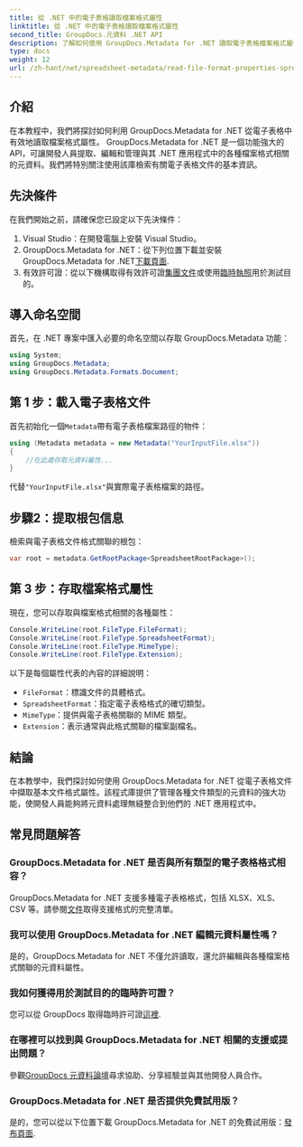```yaml
---
title: 從 .NET 中的電子表格讀取檔案格式屬性
linktitle: 從 .NET 中的電子表格讀取檔案格式屬性
second_title: GroupDocs.元資料 .NET API
description: 了解如何使用 GroupDocs.Metadata for .NET 讀取電子表格檔案格式屬性。透過簡單的 API 呼叫存取檔案格式、MIME 類型等。
type: docs
weight: 12
url: /zh-hant/net/spreadsheet-metadata/read-file-format-properties-spreadsheets/
---
```

## 介紹
在本教程中，我們將探討如何利用 GroupDocs.Metadata for .NET 從電子表格中有效地讀取檔案格式屬性。 GroupDocs.Metadata for .NET 是一個功能強大的 API，可讓開發人員提取、編輯和管理與其 .NET 應用程式中的各種檔案格式相關的元資料。我們將特別關注使用該庫檢索有關電子表格文件的基本資訊。
## 先決條件
在我們開始之前，請確保您已設定以下先決條件：
1. Visual Studio：在開發電腦上安裝 Visual Studio。
2.  GroupDocs.Metadata for .NET：從下列位置下載並安裝 GroupDocs.Metadata for .NET[下載頁面](https://releases.groupdocs.com/metadata/net/).
3. 有效許可證：從以下機構取得有效許可證[集團文件](https://purchase.groupdocs.com/buy)或使用[臨時執照](https://purchase.groupdocs.com/temporary-license/)用於測試目的。

## 導入命名空間
首先，在 .NET 專案中匯入必要的命名空間以存取 GroupDocs.Metadata 功能：
```csharp
using System;
using GroupDocs.Metadata;
using GroupDocs.Metadata.Formats.Document;
```
## 第 1 步：載入電子表格文件
首先初始化一個`Metadata`帶有電子表格檔案路徑的物件：
```csharp
using (Metadata metadata = new Metadata("YourInputFile.xlsx"))
{
    //在此處存取元資料屬性...
}
```
代替`"YourInputFile.xlsx"`與實際電子表格檔案的路徑。
## 步驟2：提取根包信息
檢索與電子表格文件格式關聯的根包：
```csharp
var root = metadata.GetRootPackage<SpreadsheetRootPackage>();
```
## 第 3 步：存取檔案格式屬性
現在，您可以存取與檔案格式相關的各種屬性：
```csharp
Console.WriteLine(root.FileType.FileFormat);
Console.WriteLine(root.FileType.SpreadsheetFormat);
Console.WriteLine(root.FileType.MimeType);
Console.WriteLine(root.FileType.Extension);
```
以下是每個屬性代表的內容的詳細說明：
- `FileFormat`：標識文件的具體格式。
- `SpreadsheetFormat`：指定電子表格格式的確切類型。
- `MimeType`：提供與電子表格關聯的 MIME 類型。
- `Extension`：表示通常與此格式關聯的檔案副檔名。

## 結論
在本教學中，我們探討如何使用 GroupDocs.Metadata for .NET 從電子表格文件中擷取基本文件格式屬性。該程式庫提供了管理各種文件類型的元資料的強大功能，使開發人員能夠將元資料處理無縫整合到他們的 .NET 應用程式中。

## 常見問題解答
### GroupDocs.Metadata for .NET 是否與所有類型的電子表格格式相容？
 GroupDocs.Metadata for .NET 支援多種電子表格格式，包括 XLSX、XLS、CSV 等。請參閱[文件](https://reference.groupdocs.com/metadata/net/)取得支援格式的完整清單。
### 我可以使用 GroupDocs.Metadata for .NET 編輯元資料屬性嗎？
是的，GroupDocs.Metadata for .NET 不僅允許讀取，還允許編輯與各種檔案格式關聯的元資料屬性。
### 我如何獲得用於測試目的的臨時許可證？
您可以從 GroupDocs 取得臨時許可證[這裡](https://purchase.groupdocs.com/temporary-license/).
### 在哪裡可以找到與 GroupDocs.Metadata for .NET 相關的支援或提出問題？
參觀[GroupDocs 元資料論壇](https://forum.groupdocs.com/c/metadata/14)尋求協助、分享經驗並與其他開發人員合作。
### GroupDocs.Metadata for .NET 是否提供免費試用版？
是的，您可以從以下位置下載 GroupDocs.Metadata for .NET 的免費試用版：[發布頁面](https://releases.groupdocs.com/).